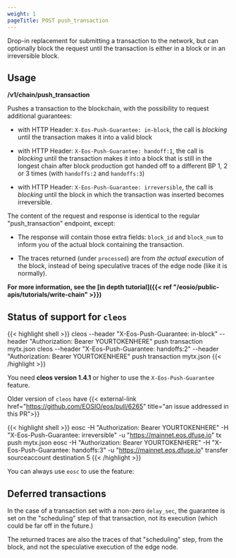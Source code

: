 ```yaml
---
weight: 1
pageTitle: POST push_transaction
---
```

Drop-in replacement for submitting a transaction to the network, but can optionally block the request until the transaction is either in a block or in an irreversible block.

## Usage

**/v1/chain/push_transaction**

Pushes a transaction to the blockchain, with the possibility to request
additional guarantees:

  * with HTTP Header: `X-Eos-Push-Guarantee: in-block`, the call is *blocking* until the transaction makes it into a valid block

  * with HTTP Header: `X-Eos-Push-Guarantee: handoff:1`, the call is *blocking* until the transaction makes it into a block that is still in the longest chain after block production got handed off to a different BP 1, 2 or 3 times (with `handoffs:2` and `handoffs:3`)

  * with HTTP Header: `X-Eos-Push-Guarantee: irreversible`, the call is *blocking* until the block in which the transaction was inserted becomes irreversible.

The content of the request and response is identical to the regular
"push_transaction" endpoint, except:

  * The response will contain those extra fields: `block_id` and
    `block_num` to inform you of the actual block containing the
    transaction.

  * The traces returned (under `processed`) are from *the actual
    execution* of the block, instead of being speculative traces of
    the edge node (like it is normally).

**For more information, see the [in depth tutorial]({{< ref "/eosio/public-apis/tutorials/write-chain" >}})**

## Status of support for `cleos`

{{< highlight shell >}}
cleos --header "X-Eos-Push-Guarantee: in-block" --header "Authorization: Bearer YOURTOKENHERE" push transaction mytx.json
cleos --header "X-Eos-Push-Guarantee: handoffs:2" --header "Authorization: Bearer YOURTOKENHERE" push transaction mytx.json
{{< /highlight >}}

You need **cleos version 1.4.1** or higher to use the `X-Eos-Push-Guarantee` feature.

Older version of `cleos` have
{{< external-link href="https://github.com/EOSIO/eos/pull/6265" title="an issue addressed in this PR">}}

{{< highlight shell >}}
eosc -H "Authorization: Bearer YOURTOKENHERE" -H "X-Eos-Push-Guarantee: irreversible" -u "https://mainnet.eos.dfuse.io" tx push mytx.json
eosc -H "Authorization: Bearer YOURTOKENHERE" -H "X-Eos-Push-Guarantee: handoffs:3" -u "https://mainnet.eos.dfuse.io" transfer sourceaccount destination 5
{{< /highlight >}}

You can always use `eosc` to use the feature:


## Deferred transactions

In the case of a transaction set with a non-zero `delay_sec`, the guarantee
is set on the "scheduling" step of that transaction, not its execution
(which could be far off in the future.)

The returned traces are also the traces of that "scheduling" step,
from the block, and not the speculative execution of the edge node.
